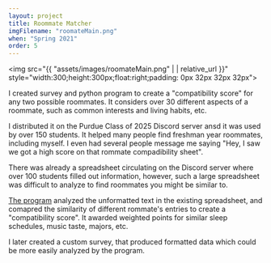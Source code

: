 ```yaml
---
layout: project
title: Roommate Matcher
imgFilename: "roomateMain.png"
when: "Spring 2021"
order: 5
---
```

<img src="{{ "assets/images/roomateMain.png" | | relative_url }}" style="width:300;height:300px;float:right;padding: 0px 32px 32px 32px">

I created survey and python program to create a "compatibility score" for any two possible roommates. It considers over 30 different aspects of a roommate, such as common interests and living habits, etc. 

I distributed it on the Purdue Class of 2025 Discord server ansd it was used by over 150 students. It helped many people find freshman year roommates, including myself. I even had several people message me saying "Hey, I saw we got a high score on that rommate compadibility sheet".

There was already a spreadsheet circulating on the Discord server where over 100 students filled out information, however, such a large spreadsheet was difficult to analyze  to find roommates you might be similar to.

<p><a href="https://github.com/matt-lewton9/PurdueRoomate-Matcher", class="link">The program</a> analyzed the unformatted text in the existing spreadsheet, and comapred the similarity of different rommate's entries to create a "compatibility score". It awarded weighted points for similar sleep schedules, music taste, majors, etc.</p>

I later created a custom survey, that produced formatted data which could be more easily analyzed by the program.